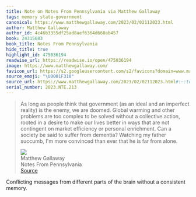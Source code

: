 ```yaml
---
title: Note on Notes From Pennsylvania via Matthew Gallaway
tags: memory state-government
canonical: https://www.matthewgallaway.com/2023/02/02112023.html
author: Matthew Gallaway
author_id: 4c46b3355df25ad8aef6364d660ab457
book: 24315683
book_title: Notes From Pennsylvania
hide_title: true
highlight_id: 475036194
readwise_url: https://readwise.io/open/475036194
image: https://www.matthewgallaway.com/
favicon_url: https://s2.googleusercontent.com/s2/favicons?domain=www.matthewgallaway.com
source_emoji: "\U0001F310"
source_url: https://www.matthewgallaway.com/2023/02/02112023.html#:~:text=As%20long%20as,far%20from%20alone.
serial_number: 2023.NTE.213
---
```

> As long as people think that government (as an ideal and an imperfect reality) is the enemy, we are doomed. Global warming and other problems are too complex to be solved without a collective action, rooted in a desire to make our lives better in ways that are not contingent on market efficiency or personal enrichment. Can a society be said to suffer from dementia? Watching my father succumb, I'm more convinced than ever that he is far from alone.
> <div class="quoteback-footer"><div class="quoteback-avatar"><img class="mini-favicon" src="https://s2.googleusercontent.com/s2/favicons?domain=www.matthewgallaway.com"></div><div class="quoteback-metadata"><div class="metadata-inner"><span style="display:none">FROM:</span><div aria-label="Matthew Gallaway" class="quoteback-author"> Matthew Gallaway</div><div aria-label="Notes From Pennsylvania" class="quoteback-title"> Notes From Pennsylvania</div></div></div><div class="quoteback-backlink"><a target="_blank" aria-label="go to the full text of this quotation" rel="noopener" href="https://www.matthewgallaway.com/2023/02/02112023.html#:~:text=As%20long%20as,far%20from%20alone." class="quoteback-arrow"> Source</a></div></div>

Conflicting messages from different parts of the brain without a consistent memory. 